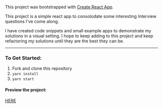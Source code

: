 This project was bootstrapped with [Create React App](https://github.com/facebookincubator/create-react-app).

This project is a simple react app to consolodate some interesting Interview questions I've come along.

I have created code snippets and small example apps to demonstrate my solutions in a visual setting. I hope to keep adding to this project and keep refactoring my solutions until they are the best they can be.

---

### To Get Started:

1. Fork and clone this repository
2. ```yarn install```
3. ```yarn start```


#### Preview the project:

[HERE](https://code-examples.surge.sh)